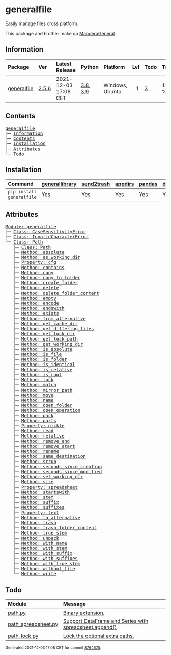 # generalfile
Easily manage files cross platform.

This package and 6 other make up [ManderaGeneral](https://github.com/ManderaGeneral).

## Information
| Package                                                      | Ver                                            | Latest Release       | Python                                                                                                                   | Platform        |   Lvl | Todo                                                    | Tests   |
|:-------------------------------------------------------------|:-----------------------------------------------|:---------------------|:-------------------------------------------------------------------------------------------------------------------------|:----------------|------:|:--------------------------------------------------------|:--------|
| [generalfile](https://github.com/ManderaGeneral/generalfile) | [2.5.6](https://pypi.org/project/generalfile/) | 2021-12-03 17:08 CET | [3.8](https://www.python.org/downloads/release/python-380/), [3.9](https://www.python.org/downloads/release/python-390/) | Windows, Ubuntu |     1 | [3](https://github.com/ManderaGeneral/generalfile#Todo) | 100.0 % |

## Contents
<pre>
<a href='#generalfile'>generalfile</a>
├─ <a href='#Information'>Information</a>
├─ <a href='#Contents'>Contents</a>
├─ <a href='#Installation'>Installation</a>
├─ <a href='#Attributes'>Attributes</a>
└─ <a href='#Todo'>Todo</a>
</pre>

## Installation
| Command                   | <a href='https://pypi.org/project/generallibrary'>generallibrary</a>   | <a href='https://pypi.org/project/send2trash'>send2trash</a>   | <a href='https://pypi.org/project/appdirs'>appdirs</a>   | <a href='https://pypi.org/project/pandas'>pandas</a>   | <a href='https://pypi.org/project/dill'>dill</a>   |
|:--------------------------|:-----------------------------------------------------------------------|:---------------------------------------------------------------|:---------------------------------------------------------|:-------------------------------------------------------|:---------------------------------------------------|
| `pip install generalfile` | Yes                                                                    | Yes                                                            | Yes                                                      | Yes                                                    | Yes                                                |

## Attributes
<pre>
<a href='https://github.com/ManderaGeneral/generalfile/blob/3764675/generalfile/__init__.py#L1'>Module: generalfile</a>
├─ <a href='https://github.com/ManderaGeneral/generalfile/blob/3764675/generalfile/errors.py#L1'>Class: CaseSensitivityError</a>
├─ <a href='https://github.com/ManderaGeneral/generalfile/blob/3764675/generalfile/errors.py#L1'>Class: InvalidCharacterError</a>
└─ <a href='https://github.com/ManderaGeneral/generalfile/blob/3764675/generalfile/path.py#L1'>Class: Path</a>
   ├─ <a href='https://github.com/ManderaGeneral/generalfile/blob/3764675/generalfile/path.py#L1'>Class: Path</a>
   ├─ <a href='https://github.com/ManderaGeneral/generalfile/blob/3764675/generalfile/path_strings.py#L1'>Method: absolute</a>
   ├─ <a href='https://github.com/ManderaGeneral/generalfile/blob/3764675/generalfile/path_lock.py#L1'>Method: as_working_dir</a>
   ├─ <a href='https://github.com/ManderaGeneral/generalfile/blob/3764675/generalfile/optional_dependencies/path_cfg.py#L1'>Property: cfg</a>
   ├─ <a href='https://github.com/ManderaGeneral/generalfile/blob/3764675/generalfile/path_operations.py#L1'>Method: contains</a>
   ├─ <a href='https://github.com/ManderaGeneral/generalfile/blob/3764675/generalfile/path_operations.py#L1'>Method: copy</a>
   ├─ <a href='https://github.com/ManderaGeneral/generalfile/blob/3764675/generalfile/path_operations.py#L1'>Method: copy_to_folder</a>
   ├─ <a href='https://github.com/ManderaGeneral/generalfile/blob/3764675/generalfile/path_operations.py#L1'>Method: create_folder</a>
   ├─ <a href='https://github.com/ManderaGeneral/generalfile/blob/3764675/generalfile/path_operations.py#L1'>Method: delete</a>
   ├─ <a href='https://github.com/ManderaGeneral/generalfile/blob/3764675/generalfile/path_operations.py#L1'>Method: delete_folder_content</a>
   ├─ <a href='https://github.com/ManderaGeneral/generalfile/blob/3764675/generalfile/path_operations.py#L1'>Method: empty</a>
   ├─ <a href='https://github.com/ManderaGeneral/generalfile/blob/3764675/generalfile/path_strings.py#L1'>Method: encode</a>
   ├─ <a href='https://github.com/ManderaGeneral/generalfile/blob/3764675/generalfile/path_strings.py#L1'>Method: endswith</a>
   ├─ <a href='https://github.com/ManderaGeneral/generalfile/blob/3764675/generalfile/path_operations.py#L1'>Method: exists</a>
   ├─ <a href='https://github.com/ManderaGeneral/generalfile/blob/3764675/generalfile/path_strings.py#L1'>Method: from_alternative</a>
   ├─ <a href='https://github.com/ManderaGeneral/generalfile/blob/3764675/generalfile/path_operations.py#L1'>Method: get_cache_dir</a>
   ├─ <a href='https://github.com/ManderaGeneral/generalfile/blob/3764675/generalfile/path_operations.py#L1'>Method: get_differing_files</a>
   ├─ <a href='https://github.com/ManderaGeneral/generalfile/blob/3764675/generalfile/path_operations.py#L1'>Method: get_lock_dir</a>
   ├─ <a href='https://github.com/ManderaGeneral/generalfile/blob/3764675/generalfile/path_operations.py#L1'>Method: get_lock_path</a>
   ├─ <a href='https://github.com/ManderaGeneral/generalfile/blob/3764675/generalfile/path_operations.py#L1'>Method: get_working_dir</a>
   ├─ <a href='https://github.com/ManderaGeneral/generalfile/blob/3764675/generalfile/path_strings.py#L1'>Method: is_absolute</a>
   ├─ <a href='https://github.com/ManderaGeneral/generalfile/blob/3764675/generalfile/path_operations.py#L1'>Method: is_file</a>
   ├─ <a href='https://github.com/ManderaGeneral/generalfile/blob/3764675/generalfile/path_operations.py#L1'>Method: is_folder</a>
   ├─ <a href='https://github.com/ManderaGeneral/generalfile/blob/3764675/generalfile/path_operations.py#L1'>Method: is_identical</a>
   ├─ <a href='https://github.com/ManderaGeneral/generalfile/blob/3764675/generalfile/path_strings.py#L1'>Method: is_relative</a>
   ├─ <a href='https://github.com/ManderaGeneral/generalfile/blob/3764675/generalfile/path_operations.py#L1'>Method: is_root</a>
   ├─ <a href='https://github.com/ManderaGeneral/generalfile/blob/3764675/generalfile/path_lock.py#L1'>Method: lock</a>
   ├─ <a href='https://github.com/ManderaGeneral/generalfile/blob/3764675/generalfile/path_strings.py#L1'>Method: match</a>
   ├─ <a href='https://github.com/ManderaGeneral/generalfile/blob/3764675/generalfile/path_strings.py#L1'>Method: mirror_path</a>
   ├─ <a href='https://github.com/ManderaGeneral/generalfile/blob/3764675/generalfile/path_operations.py#L1'>Method: move</a>
   ├─ <a href='https://github.com/ManderaGeneral/generalfile/blob/3764675/generalfile/path_strings.py#L1'>Method: name</a>
   ├─ <a href='https://github.com/ManderaGeneral/generalfile/blob/3764675/generalfile/path_operations.py#L1'>Method: open_folder</a>
   ├─ <a href='https://github.com/ManderaGeneral/generalfile/blob/3764675/generalfile/path_operations.py#L1'>Method: open_operation</a>
   ├─ <a href='https://github.com/ManderaGeneral/generalfile/blob/3764675/generalfile/path_operations.py#L1'>Method: pack</a>
   ├─ <a href='https://github.com/ManderaGeneral/generalfile/blob/3764675/generalfile/path_strings.py#L1'>Method: parts</a>
   ├─ <a href='https://github.com/ManderaGeneral/generalfile/blob/3764675/generalfile/optional_dependencies/path_pickle.py#L1'>Property: pickle</a>
   ├─ <a href='https://github.com/ManderaGeneral/generalfile/blob/3764675/generalfile/path_operations.py#L1'>Method: read</a>
   ├─ <a href='https://github.com/ManderaGeneral/generalfile/blob/3764675/generalfile/path_strings.py#L1'>Method: relative</a>
   ├─ <a href='https://github.com/ManderaGeneral/generalfile/blob/3764675/generalfile/path_strings.py#L1'>Method: remove_end</a>
   ├─ <a href='https://github.com/ManderaGeneral/generalfile/blob/3764675/generalfile/path_strings.py#L1'>Method: remove_start</a>
   ├─ <a href='https://github.com/ManderaGeneral/generalfile/blob/3764675/generalfile/path_operations.py#L1'>Method: rename</a>
   ├─ <a href='https://github.com/ManderaGeneral/generalfile/blob/3764675/generalfile/path_strings.py#L1'>Method: same_destination</a>
   ├─ <a href='https://github.com/ManderaGeneral/generalfile/blob/3764675/generalfile/path.py#L1'>Method: scrub</a>
   ├─ <a href='https://github.com/ManderaGeneral/generalfile/blob/3764675/generalfile/path_operations.py#L1'>Method: seconds_since_creation</a>
   ├─ <a href='https://github.com/ManderaGeneral/generalfile/blob/3764675/generalfile/path_operations.py#L1'>Method: seconds_since_modified</a>
   ├─ <a href='https://github.com/ManderaGeneral/generalfile/blob/3764675/generalfile/path_operations.py#L1'>Method: set_working_dir</a>
   ├─ <a href='https://github.com/ManderaGeneral/generalfile/blob/3764675/generalfile/path_operations.py#L1'>Method: size</a>
   ├─ <a href='https://github.com/ManderaGeneral/generalfile/blob/3764675/generalfile/optional_dependencies/path_spreadsheet.py#L1'>Property: spreadsheet</a>
   ├─ <a href='https://github.com/ManderaGeneral/generalfile/blob/3764675/generalfile/path_strings.py#L1'>Method: startswith</a>
   ├─ <a href='https://github.com/ManderaGeneral/generalfile/blob/3764675/generalfile/path_strings.py#L1'>Method: stem</a>
   ├─ <a href='https://github.com/ManderaGeneral/generalfile/blob/3764675/generalfile/path_strings.py#L1'>Method: suffix</a>
   ├─ <a href='https://github.com/ManderaGeneral/generalfile/blob/3764675/generalfile/path_strings.py#L1'>Method: suffixes</a>
   ├─ <a href='https://github.com/ManderaGeneral/generalfile/blob/3764675/generalfile/optional_dependencies/path_text.py#L1'>Property: text</a>
   ├─ <a href='https://github.com/ManderaGeneral/generalfile/blob/3764675/generalfile/path_strings.py#L1'>Method: to_alternative</a>
   ├─ <a href='https://github.com/ManderaGeneral/generalfile/blob/3764675/generalfile/path_operations.py#L1'>Method: trash</a>
   ├─ <a href='https://github.com/ManderaGeneral/generalfile/blob/3764675/generalfile/path_operations.py#L1'>Method: trash_folder_content</a>
   ├─ <a href='https://github.com/ManderaGeneral/generalfile/blob/3764675/generalfile/path_strings.py#L1'>Method: true_stem</a>
   ├─ <a href='https://github.com/ManderaGeneral/generalfile/blob/3764675/generalfile/path_operations.py#L1'>Method: unpack</a>
   ├─ <a href='https://github.com/ManderaGeneral/generalfile/blob/3764675/generalfile/path_strings.py#L1'>Method: with_name</a>
   ├─ <a href='https://github.com/ManderaGeneral/generalfile/blob/3764675/generalfile/path_strings.py#L1'>Method: with_stem</a>
   ├─ <a href='https://github.com/ManderaGeneral/generalfile/blob/3764675/generalfile/path_strings.py#L1'>Method: with_suffix</a>
   ├─ <a href='https://github.com/ManderaGeneral/generalfile/blob/3764675/generalfile/path_strings.py#L1'>Method: with_suffixes</a>
   ├─ <a href='https://github.com/ManderaGeneral/generalfile/blob/3764675/generalfile/path_strings.py#L1'>Method: with_true_stem</a>
   ├─ <a href='https://github.com/ManderaGeneral/generalfile/blob/3764675/generalfile/path_operations.py#L1'>Method: without_file</a>
   └─ <a href='https://github.com/ManderaGeneral/generalfile/blob/3764675/generalfile/path_operations.py#L1'>Method: write</a>
</pre>

## Todo
| Module                                                                                                                                               | Message                                                                                                                                                                                   |
|:-----------------------------------------------------------------------------------------------------------------------------------------------------|:------------------------------------------------------------------------------------------------------------------------------------------------------------------------------------------|
| <a href='https://github.com/ManderaGeneral/generalfile/blob/master/generalfile/path.py#L1'>path.py</a>                                               | <a href='https://github.com/ManderaGeneral/generalfile/blob/master/generalfile/path.py#L23'>Binary extension.</a>                                                                         |
| <a href='https://github.com/ManderaGeneral/generalfile/blob/master/generalfile/optional_dependencies/path_spreadsheet.py#L1'>path_spreadsheet.py</a> | <a href='https://github.com/ManderaGeneral/generalfile/blob/master/generalfile/optional_dependencies/path_spreadsheet.py#L112'>Support DataFrame and Series with spreadsheet.append()</a> |
| <a href='https://github.com/ManderaGeneral/generalfile/blob/master/generalfile/path_lock.py#L1'>path_lock.py</a>                                     | <a href='https://github.com/ManderaGeneral/generalfile/blob/master/generalfile/path_lock.py#L12'>Lock the optional extra paths.</a>                                                       |

<sup>
Generated 2021-12-03 17:08 CET for commit <a href='https://github.com/ManderaGeneral/generalfile/commit/3764675'>3764675</a>.
</sup>
